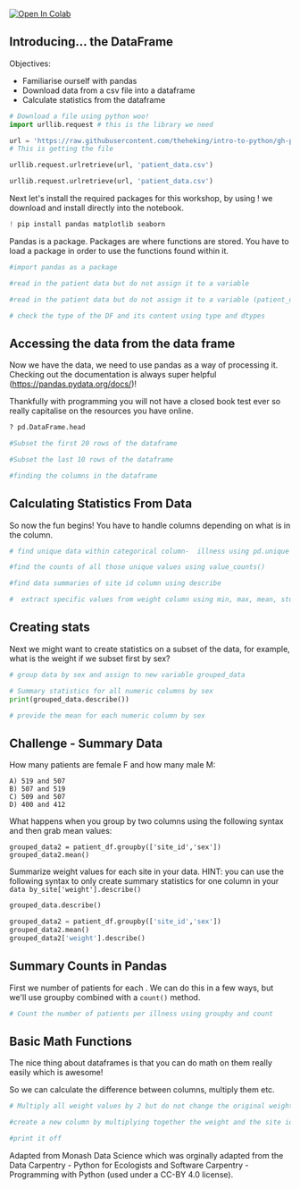 <a href="https://colab.research.google.com/github/theheking/intro-to-python/blob/gh-pages/2_DataFrames.ipynb" target="_parent"><img src="https://colab.research.google.com/assets/colab-badge.svg" alt="Open In Colab"/></a>

## Introducing... the DataFrame 

Objectives:
- Familiarise ourself with pandas
- Download data from a csv file into a dataframe
- Calculate statistics from the dataframe




```python
# Download a file using python woo!
import urllib.request # this is the library we need 

url = 'https://raw.githubusercontent.com/theheking/intro-to-python/gh-pages/docs/patient_data.csv'
# This is getting the file

urllib.request.urlretrieve(url, 'patient_data.csv')
```


```python
urllib.request.urlretrieve(url, 'patient_data.csv')
```

Next let's install the required packages for this workshop, by using ! we download and install directly into the notebook.


```python
! pip install pandas matplotlib seaborn

```

Pandas is a package. Packages are where functions are stored. You have to load a package in order to use the functions found within it. 


```python
#import pandas as a package

#read in the patient data but do not assign it to a variable
```


```python
#read in the patient data but do not assign it to a variable (patient_df)


```


```python
# check the type of the DF and its content using type and dtypes 

```

## Accessing the data from the data frame

Now we have the data, we need to use pandas as a way of processing it. Checking out the documentation is always super helpful (https://pandas.pydata.org/docs/)! 

Thankfully with programming you will not have a closed book test ever so really capitalise on the resources you have online. 





```python
? pd.DataFrame.head
```


```python
#Subset the first 20 rows of the dataframe 

```


```python
#Subset the last 10 rows of the dataframe

```


```python
#finding the columns in the dataframe
```

## Calculating Statistics From Data

So now the fun begins! You have to handle columns depending on what is in the column.


```python
# find unique data within categorical column-  illness using pd.unique

```


```python
#find the counts of all those unique values using value_counts()

```


```python
#find data summaries of site id column using describe 

```


```python
#  extract specific values from weight column using min, max, mean, std, count

```

## Creating stats

Next we might want to create statistics on a subset of the data, for example, what is the weight if we subset first by sex?


```python
# group data by sex and assign to new variable grouped_data

# Summary statistics for all numeric columns by sex
print(grouped_data.describe())

```


```python
# provide the mean for each numeric column by sex

```

## Challenge - Summary Data

How many patients are female F and how many male M:  
```
A) 519 and 507
B) 507 and 519 
C) 509 and 507
D) 400 and 412
```

What happens when you group by two columns using the following syntax and then grab mean values:
```
grouped_data2 = patient_df.groupby(['site_id','sex'])
grouped_data2.mean()
```
Summarize weight values for each site in your data. HINT: you can use the following syntax to only create summary statistics for one column in your `data by_site['weight'].describe()`




```python
grouped_data.describe()

grouped_data2 = patient_df.groupby(['site_id','sex'])
grouped_data2.mean()
grouped_data2['weight'].describe()
```

## Summary Counts in Pandas
First we number of patients for each . We can do this in a few ways, but we'll use groupby combined with a `count()` method.



```python
# Count the number of patients per illness using groupby and count

```

## Basic Math Functions

The nice thing about dataframes is that you can do math on them really easily which is awesome! 

So we can calculate the difference between columns, multiply them etc.


```python
# Multiply all weight values by 2 but do not change the original weight data
```


```python
#create a new column by multiplying together the weight and the site id

#print it off 
```
Adapted from Monash Data Science which was orginally adapted from the Data Carpentry - Python for Ecologists and Software Carpentry - Programming with Python (used under a CC-BY 4.0 license).
